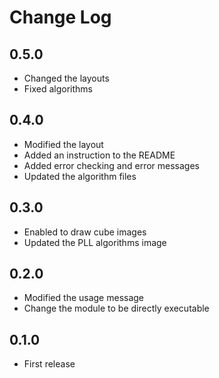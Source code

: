 # Change Log

## 0.5.0
- Changed the layouts
- Fixed algorithms

## 0.4.0
- Modified the layout
- Added an instruction to the README
- Added error checking and error messages
- Updated the algorithm files

## 0.3.0
- Enabled to draw cube images
- Updated the PLL algorithms image

## 0.2.0
- Modified the usage message
- Change the module to be directly executable

## 0.1.0
- First release
